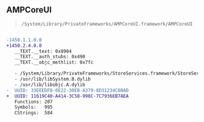 ## AMPCoreUI

> `/System/Library/PrivateFrameworks/AMPCoreUI.framework/AMPCoreUI`

```diff

-1450.1.1.0.0
+1450.2.4.0.0
   __TEXT.__text: 0x8904
   __TEXT.__auth_stubs: 0x490
   __TEXT.__objc_methlist: 0x7fc

   - /System/Library/PrivateFrameworks/StoreServices.framework/StoreServices
   - /usr/lib/libSystem.B.dylib
   - /usr/lib/libobjc.A.dylib
-  UUID: 33EEEDF8-0E22-30EB-A379-8D31234C6BAD
+  UUID: 11619C40-A414-3C58-998C-7C7936EB7AEA
   Functions: 207
   Symbols:   995
   CStrings:  584

```
